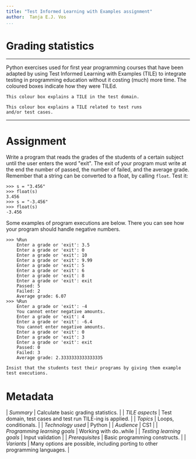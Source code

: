 ```yaml
---
title: "Test Informed Learning with Examples assignment"
author:  Tanja E.J. Vos
...
```


# Grading statistics



------------------------------------------------------------------------

Python exercises used for first year programming courses that
have been adapted by using Test Informed Learning with Examples (TILE)
to integrate testing in programming education without it costing (much)
more time. The coloured boxes indicate how they were TILEd.

```testdomaintile
This colour box explains a TILE in the test domain.
```

```testruntile
This colour box explains a TILE related to test runs 
and/or test cases.
```
------------------------------------------------------------------------

# Assignment

Write a program that reads the grades of the students of a certain
subject until the user enters the word "exit". The exit of your
program must write at the end the number of passed, the number of
failed, and the average grade. Remember that a string can be
converted to a float, by calling `float`. Test it:

```small
>>> s = "3.456"
>>> float(s)
3.456
>>> s = "-3.456"
>>> float(s)
-3.456
```

Some examples of program executions are below. There you can see how
your program should handle negative numbers.

```small
>>> %Run 
    Enter a grade or 'exit': 3.5
    Enter a grade or 'exit': 0
    Enter a grade or 'exit': 10
    Enter a grade or 'exit': 9.99
    Enter a grade or 'exit': 5
    Enter a grade or 'exit': 6
    Enter a grade or 'exit': 8
    Enter a grade or 'exit': exit
    Passed: 5
    Failed: 2
    Average grade: 6.07
>>> %Run 
    Enter a grade or 'exit': -4
    You cannot enter negative amounts.
    Enter a grade or 'exit': 4
    Enter a grade or 'exit': -6.4
    You cannot enter negative amounts.
    Enter a grade or 'exit': 0
    Enter a grade or 'exit': 3
    Enter a grade or 'exit': exit
    Passed: 0
    Failed: 3
    Average grade: 2.3333333333333335  
```

```testruntile
Insist that the students test their programs by giving them example
test executions.
```

# Metadata

| *Summary*                     | Calculate basic grading statistics. |
| *TILE aspects*                | Test domain, test cases and test run TILE-ing is applied. |
| *Topics*                      | Loops, conditionals. |
| *Technology used*             | Python |
| *Audience*                    | CS1 |
| *Programming learning goals*  | Working with do..while |
| *Testing learning goals*      | Input validation |
| *Prerequisites*               | Basic programming constructs. |
| *Variants*                    | Many options are possible, including porting to other programming languages. |    